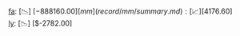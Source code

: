 [fa](record/fa/summary.md): [📉] [$-888160.00]  
[mm](record/mm/summary.md): [📈] [$4176.60]  
[ly](record/ly/summary.md): [📉] [$-2782.00]  

